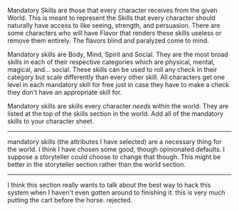 Mandatory Skills are those that every character receives from the given World. This is meant to represent the Skills that every character should naturally have access to like seeing, strength, and persuasion. There are some characters who will have Flavor that renders these skills useless or remove them entirely. The flavors blind and paralyzed come to mind.

Mandatory skills are Body, Mind, Spirit and Social. They are the most broad skills in each of their respective categories which are physical, mental, magical, and... social. These skills can be used to roll any check in their category but scale differently than every other skill. All characters get one level in each mandatory skill for free just in case they have to make a check they don't have an appropriate skill for.

Mandatory skills are skills every character _needs_ within the world. They are listed at the top of the skills section in the world. Add all of the mandatory skills to your character sheet. 

---

mandatory skills (the attributes I have selected) are a necessary thing for the world. I think I have chosen some good, though opinionated defaults. I suppose a storyteller could choose to change that though. This might be better in the storyteller section rather than the world section.

---

I think this section really wants to talk about the best way to hack this system when I haven't even gotten around to finishing it. this is very much putting the cart before the horse. rejected.